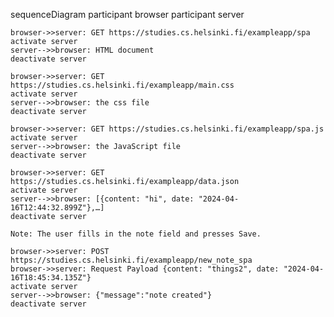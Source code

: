 sequenceDiagram
    participant browser
    participant server

    browser->>server: GET https://studies.cs.helsinki.fi/exampleapp/spa
    activate server
    server-->>browser: HTML document
    deactivate server

    browser->>server: GET https://studies.cs.helsinki.fi/exampleapp/main.css
    activate server
    server-->>browser: the css file
    deactivate server

    browser->>server: GET https://studies.cs.helsinki.fi/exampleapp/spa.js
    activate server
    server-->>browser: the JavaScript file
    deactivate server

    browser->>server: GET https://studies.cs.helsinki.fi/exampleapp/data.json
    activate server
    server-->>browser: [{content: "hi", date: "2024-04-16T12:44:32.899Z"},…]
    deactivate server

    Note: The user fills in the note field and presses Save.

    browser->>server: POST https://studies.cs.helsinki.fi/exampleapp/new_note_spa
    browser->>server: Request Payload {content: "things2", date: "2024-04-16T18:45:34.135Z"}
    activate server
    server-->>browser: {"message":"note created"}
    deactivate server

